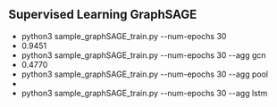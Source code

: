 ## Supervised Learning GraphSAGE
* python3 sample_graphSAGE_train.py --num-epochs 30
* 0.9451
* python3 sample_graphSAGE_train.py --num-epochs 30 --agg gcn
* 0.4770
* python3 sample_graphSAGE_train.py --num-epochs 30 --agg pool
* 
* python3 sample_graphSAGE_train.py --num-epochs 30 --agg lstm
